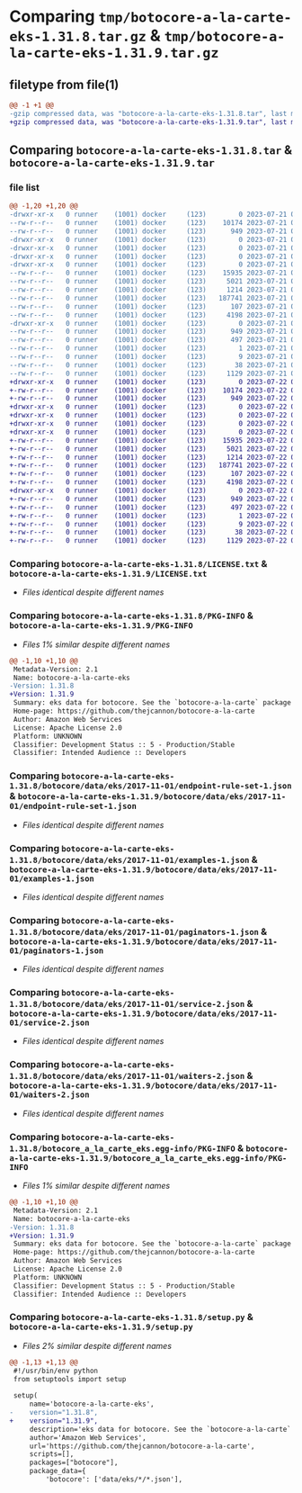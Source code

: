 # Comparing `tmp/botocore-a-la-carte-eks-1.31.8.tar.gz` & `tmp/botocore-a-la-carte-eks-1.31.9.tar.gz`

## filetype from file(1)

```diff
@@ -1 +1 @@
-gzip compressed data, was "botocore-a-la-carte-eks-1.31.8.tar", last modified: Fri Jul 21 01:21:28 2023, max compression
+gzip compressed data, was "botocore-a-la-carte-eks-1.31.9.tar", last modified: Sat Jul 22 01:20:31 2023, max compression
```

## Comparing `botocore-a-la-carte-eks-1.31.8.tar` & `botocore-a-la-carte-eks-1.31.9.tar`

### file list

```diff
@@ -1,20 +1,20 @@
-drwxr-xr-x   0 runner    (1001) docker     (123)        0 2023-07-21 01:21:28.995066 botocore-a-la-carte-eks-1.31.8/
--rw-r--r--   0 runner    (1001) docker     (123)    10174 2023-07-21 01:21:28.000000 botocore-a-la-carte-eks-1.31.8/LICENSE.txt
--rw-r--r--   0 runner    (1001) docker     (123)      949 2023-07-21 01:21:28.995066 botocore-a-la-carte-eks-1.31.8/PKG-INFO
-drwxr-xr-x   0 runner    (1001) docker     (123)        0 2023-07-21 01:21:28.991066 botocore-a-la-carte-eks-1.31.8/botocore/
-drwxr-xr-x   0 runner    (1001) docker     (123)        0 2023-07-21 01:21:28.991066 botocore-a-la-carte-eks-1.31.8/botocore/data/
-drwxr-xr-x   0 runner    (1001) docker     (123)        0 2023-07-21 01:21:28.991066 botocore-a-la-carte-eks-1.31.8/botocore/data/eks/
-drwxr-xr-x   0 runner    (1001) docker     (123)        0 2023-07-21 01:21:28.991066 botocore-a-la-carte-eks-1.31.8/botocore/data/eks/2017-11-01/
--rw-r--r--   0 runner    (1001) docker     (123)    15935 2023-07-21 01:21:06.000000 botocore-a-la-carte-eks-1.31.8/botocore/data/eks/2017-11-01/endpoint-rule-set-1.json
--rw-r--r--   0 runner    (1001) docker     (123)     5021 2023-07-21 01:21:06.000000 botocore-a-la-carte-eks-1.31.8/botocore/data/eks/2017-11-01/examples-1.json
--rw-r--r--   0 runner    (1001) docker     (123)     1214 2023-07-21 01:21:06.000000 botocore-a-la-carte-eks-1.31.8/botocore/data/eks/2017-11-01/paginators-1.json
--rw-r--r--   0 runner    (1001) docker     (123)   187741 2023-07-21 01:21:06.000000 botocore-a-la-carte-eks-1.31.8/botocore/data/eks/2017-11-01/service-2.json
--rw-r--r--   0 runner    (1001) docker     (123)      107 2023-07-21 01:21:06.000000 botocore-a-la-carte-eks-1.31.8/botocore/data/eks/2017-11-01/service-2.sdk-extras.json
--rw-r--r--   0 runner    (1001) docker     (123)     4198 2023-07-21 01:21:06.000000 botocore-a-la-carte-eks-1.31.8/botocore/data/eks/2017-11-01/waiters-2.json
-drwxr-xr-x   0 runner    (1001) docker     (123)        0 2023-07-21 01:21:28.995066 botocore-a-la-carte-eks-1.31.8/botocore_a_la_carte_eks.egg-info/
--rw-r--r--   0 runner    (1001) docker     (123)      949 2023-07-21 01:21:28.000000 botocore-a-la-carte-eks-1.31.8/botocore_a_la_carte_eks.egg-info/PKG-INFO
--rw-r--r--   0 runner    (1001) docker     (123)      497 2023-07-21 01:21:28.000000 botocore-a-la-carte-eks-1.31.8/botocore_a_la_carte_eks.egg-info/SOURCES.txt
--rw-r--r--   0 runner    (1001) docker     (123)        1 2023-07-21 01:21:28.000000 botocore-a-la-carte-eks-1.31.8/botocore_a_la_carte_eks.egg-info/dependency_links.txt
--rw-r--r--   0 runner    (1001) docker     (123)        9 2023-07-21 01:21:28.000000 botocore-a-la-carte-eks-1.31.8/botocore_a_la_carte_eks.egg-info/top_level.txt
--rw-r--r--   0 runner    (1001) docker     (123)       38 2023-07-21 01:21:28.995066 botocore-a-la-carte-eks-1.31.8/setup.cfg
--rw-r--r--   0 runner    (1001) docker     (123)     1129 2023-07-21 01:21:28.000000 botocore-a-la-carte-eks-1.31.8/setup.py
+drwxr-xr-x   0 runner    (1001) docker     (123)        0 2023-07-22 01:20:31.429019 botocore-a-la-carte-eks-1.31.9/
+-rw-r--r--   0 runner    (1001) docker     (123)    10174 2023-07-22 01:20:31.000000 botocore-a-la-carte-eks-1.31.9/LICENSE.txt
+-rw-r--r--   0 runner    (1001) docker     (123)      949 2023-07-22 01:20:31.429019 botocore-a-la-carte-eks-1.31.9/PKG-INFO
+drwxr-xr-x   0 runner    (1001) docker     (123)        0 2023-07-22 01:20:31.425018 botocore-a-la-carte-eks-1.31.9/botocore/
+drwxr-xr-x   0 runner    (1001) docker     (123)        0 2023-07-22 01:20:31.425018 botocore-a-la-carte-eks-1.31.9/botocore/data/
+drwxr-xr-x   0 runner    (1001) docker     (123)        0 2023-07-22 01:20:31.425018 botocore-a-la-carte-eks-1.31.9/botocore/data/eks/
+drwxr-xr-x   0 runner    (1001) docker     (123)        0 2023-07-22 01:20:31.429019 botocore-a-la-carte-eks-1.31.9/botocore/data/eks/2017-11-01/
+-rw-r--r--   0 runner    (1001) docker     (123)    15935 2023-07-22 01:20:09.000000 botocore-a-la-carte-eks-1.31.9/botocore/data/eks/2017-11-01/endpoint-rule-set-1.json
+-rw-r--r--   0 runner    (1001) docker     (123)     5021 2023-07-22 01:20:09.000000 botocore-a-la-carte-eks-1.31.9/botocore/data/eks/2017-11-01/examples-1.json
+-rw-r--r--   0 runner    (1001) docker     (123)     1214 2023-07-22 01:20:09.000000 botocore-a-la-carte-eks-1.31.9/botocore/data/eks/2017-11-01/paginators-1.json
+-rw-r--r--   0 runner    (1001) docker     (123)   187741 2023-07-22 01:20:09.000000 botocore-a-la-carte-eks-1.31.9/botocore/data/eks/2017-11-01/service-2.json
+-rw-r--r--   0 runner    (1001) docker     (123)      107 2023-07-22 01:20:09.000000 botocore-a-la-carte-eks-1.31.9/botocore/data/eks/2017-11-01/service-2.sdk-extras.json
+-rw-r--r--   0 runner    (1001) docker     (123)     4198 2023-07-22 01:20:09.000000 botocore-a-la-carte-eks-1.31.9/botocore/data/eks/2017-11-01/waiters-2.json
+drwxr-xr-x   0 runner    (1001) docker     (123)        0 2023-07-22 01:20:31.429019 botocore-a-la-carte-eks-1.31.9/botocore_a_la_carte_eks.egg-info/
+-rw-r--r--   0 runner    (1001) docker     (123)      949 2023-07-22 01:20:31.000000 botocore-a-la-carte-eks-1.31.9/botocore_a_la_carte_eks.egg-info/PKG-INFO
+-rw-r--r--   0 runner    (1001) docker     (123)      497 2023-07-22 01:20:31.000000 botocore-a-la-carte-eks-1.31.9/botocore_a_la_carte_eks.egg-info/SOURCES.txt
+-rw-r--r--   0 runner    (1001) docker     (123)        1 2023-07-22 01:20:31.000000 botocore-a-la-carte-eks-1.31.9/botocore_a_la_carte_eks.egg-info/dependency_links.txt
+-rw-r--r--   0 runner    (1001) docker     (123)        9 2023-07-22 01:20:31.000000 botocore-a-la-carte-eks-1.31.9/botocore_a_la_carte_eks.egg-info/top_level.txt
+-rw-r--r--   0 runner    (1001) docker     (123)       38 2023-07-22 01:20:31.429019 botocore-a-la-carte-eks-1.31.9/setup.cfg
+-rw-r--r--   0 runner    (1001) docker     (123)     1129 2023-07-22 01:20:31.000000 botocore-a-la-carte-eks-1.31.9/setup.py
```

### Comparing `botocore-a-la-carte-eks-1.31.8/LICENSE.txt` & `botocore-a-la-carte-eks-1.31.9/LICENSE.txt`

 * *Files identical despite different names*

### Comparing `botocore-a-la-carte-eks-1.31.8/PKG-INFO` & `botocore-a-la-carte-eks-1.31.9/PKG-INFO`

 * *Files 1% similar despite different names*

```diff
@@ -1,10 +1,10 @@
 Metadata-Version: 2.1
 Name: botocore-a-la-carte-eks
-Version: 1.31.8
+Version: 1.31.9
 Summary: eks data for botocore. See the `botocore-a-la-carte` package for more info.
 Home-page: https://github.com/thejcannon/botocore-a-la-carte
 Author: Amazon Web Services
 License: Apache License 2.0
 Platform: UNKNOWN
 Classifier: Development Status :: 5 - Production/Stable
 Classifier: Intended Audience :: Developers
```

### Comparing `botocore-a-la-carte-eks-1.31.8/botocore/data/eks/2017-11-01/endpoint-rule-set-1.json` & `botocore-a-la-carte-eks-1.31.9/botocore/data/eks/2017-11-01/endpoint-rule-set-1.json`

 * *Files identical despite different names*

### Comparing `botocore-a-la-carte-eks-1.31.8/botocore/data/eks/2017-11-01/examples-1.json` & `botocore-a-la-carte-eks-1.31.9/botocore/data/eks/2017-11-01/examples-1.json`

 * *Files identical despite different names*

### Comparing `botocore-a-la-carte-eks-1.31.8/botocore/data/eks/2017-11-01/paginators-1.json` & `botocore-a-la-carte-eks-1.31.9/botocore/data/eks/2017-11-01/paginators-1.json`

 * *Files identical despite different names*

### Comparing `botocore-a-la-carte-eks-1.31.8/botocore/data/eks/2017-11-01/service-2.json` & `botocore-a-la-carte-eks-1.31.9/botocore/data/eks/2017-11-01/service-2.json`

 * *Files identical despite different names*

### Comparing `botocore-a-la-carte-eks-1.31.8/botocore/data/eks/2017-11-01/waiters-2.json` & `botocore-a-la-carte-eks-1.31.9/botocore/data/eks/2017-11-01/waiters-2.json`

 * *Files identical despite different names*

### Comparing `botocore-a-la-carte-eks-1.31.8/botocore_a_la_carte_eks.egg-info/PKG-INFO` & `botocore-a-la-carte-eks-1.31.9/botocore_a_la_carte_eks.egg-info/PKG-INFO`

 * *Files 1% similar despite different names*

```diff
@@ -1,10 +1,10 @@
 Metadata-Version: 2.1
 Name: botocore-a-la-carte-eks
-Version: 1.31.8
+Version: 1.31.9
 Summary: eks data for botocore. See the `botocore-a-la-carte` package for more info.
 Home-page: https://github.com/thejcannon/botocore-a-la-carte
 Author: Amazon Web Services
 License: Apache License 2.0
 Platform: UNKNOWN
 Classifier: Development Status :: 5 - Production/Stable
 Classifier: Intended Audience :: Developers
```

### Comparing `botocore-a-la-carte-eks-1.31.8/setup.py` & `botocore-a-la-carte-eks-1.31.9/setup.py`

 * *Files 2% similar despite different names*

```diff
@@ -1,13 +1,13 @@
 #!/usr/bin/env python
 from setuptools import setup
 
 setup(
     name='botocore-a-la-carte-eks',
-    version="1.31.8",
+    version="1.31.9",
     description='eks data for botocore. See the `botocore-a-la-carte` package for more info.',
     author='Amazon Web Services',
     url='https://github.com/thejcannon/botocore-a-la-carte',
     scripts=[],
     packages=["botocore"],
     package_data={
         'botocore': ['data/eks/*/*.json'],
```

